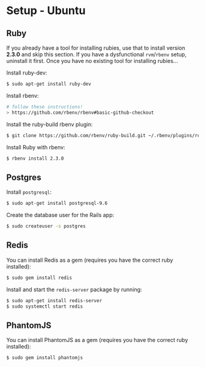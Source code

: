# Setup - Ubuntu

## Ruby

If you already have a tool for installing rubies, use that to install version **2.3.0** and skip this section. If you have a dysfunctional `rvm`/`rbenv` setup, uninstall it first. Once you have no existing tool for installing rubies...

Install ruby-dev:

```sh
$ sudo apt-get install ruby-dev
```

Install rbenv:

```sh
# follow these instructions!
> https://github.com/rbenv/rbenv#basic-github-checkout
```

Install the ruby-build rbenv plugin:

```sh
$ git clone https://github.com/rbenv/ruby-build.git ~/.rbenv/plugins/ruby-build
```

Install Ruby with rbenv:

```sh
$ rbenv install 2.3.0
```

## Postgres

Install `postgresql`:

```sh
$ sudo apt-get install postgresql-9.6
```

Create the database user for the Rails app:

```sh
$ sudo createuser -s postgres
```

## Redis

You can install Redis as a gem (requires you have the correct ruby installed):

```sh
$ sudo gem install redis
```

Install and start the `redis-server` package by running:

```sh
$ sudo apt-get install redis-server
$ sudo systemctl start redis
```

## PhantomJS

You can install PhantomJS as a gem (requires you have the correct ruby installed):

```sh
$ sudo gem install phantomjs
```
